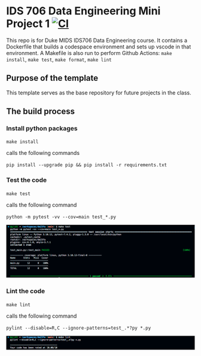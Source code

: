 # IDS 706 Data Engineering Mini Project 1 [![CI](https://github.com/gli81/de23fa/actions/workflows/ci.yml/badge.svg)](https://github.com/gli81/de23fa/actions/workflows/ci.yml)

This repo is for Duke MIDS IDS706 Data Engineering course. It contains a Dockerfile that builds a codespace environment and sets up vscode in that environment. A Makefile is also run to perform Github Actions: `make install`, `make test`, `make format`, `make lint`

## Purpose of the template

This template serves as the base repository for future projects in the class.

## The build process

### Install python packages

`make install`

calls the following commands

`pip install --upgrade pip && pip install -r requirements.txt`

### Test the code

`make test`

calls the following command

`python -m pytest -vv --cov=main test_*.py`

![TestResult](./resources/make_test.png)

### Lint the code

`make lint`

calls the following command

`pylint --disable=R,C --ignore-patterns=test_.*?py *.py`

![LintResult](./resources/make_lint.png)